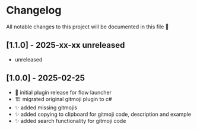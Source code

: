 # Changelog

All notable changes to this project will be documented in this file 🥰

## [1.1.0] - 2025-xx-xx unreleased

- unreleased

## [1.0.0] - 2025-02-25

- 🎉 initial plugin release for flow launcher
- 🏗️ migrated original gitmoji plugin to c#
- ✨ added missing gitmojis
- ✨ added copying to clipboard for gitmoji code, description and example
- ✨ added search functionality for gitmoji code